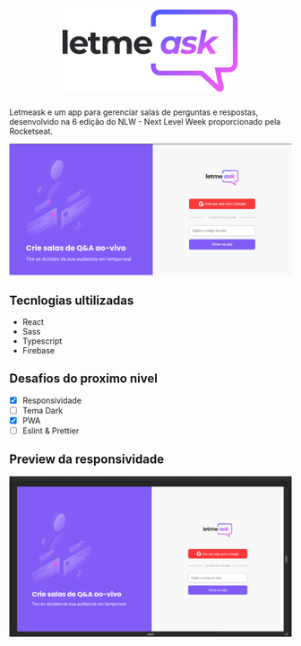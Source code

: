 <h1 align="center">
  <img src="./src/assets/images/logo.svg"/>
</h1>
Letmeask e um app para gerenciar salas de perguntas e respostas, desenvolvido na 6 edição do NLW - Next Level Week proporcionado pela Rocketseat.

![Home](./.github/home-2021-06-25.png)

## Tecnlogias ultilizadas

- React
- Sass
- Typescript
- Firebase

## Desafios do proximo nivel

- [x] Responsividade
- [ ] Tema Dark
- [x] PWA
- [ ] Eslint & Prettier

## Preview da responsividade

![Home](./.github/responsive-2021-06-25.gif)
